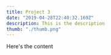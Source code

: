 ```yaml
---
title: Project 3
date: "2019-04-28T22:40:32.169Z"
description: This is the description
thumb: "./thumb.png"
---
```


Here's the content